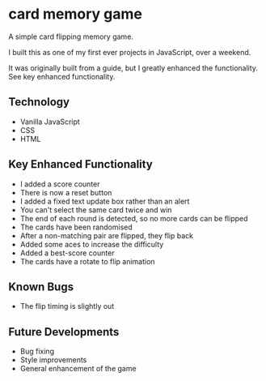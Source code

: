# card memory game

A simple card flipping memory game. 

I built this as one of my first ever projects in JavaScript, over a weekend.

It was originally built from a guide, but I greatly enhanced the functionality. See key enhanced functionality.


## Technology
* Vanilla JavaScript
* CSS
* HTML


## Key Enhanced Functionality

* I added a score counter
* There is now a reset button
* I added a fixed text update box rather than an alert
* You can't select the same card twice and win
* The end of each round is detected, so no more cards can be flipped
* The cards have been randomised
* After a non-matching pair are flipped, they flip back
* Added some aces to increase the difficulty
* Added a best-score counter
* The cards have a rotate to flip animation


## Known Bugs
* The flip timing is slightly out

## Future Developments
* Bug fixing
* Style improvements
* General enhancement of the game
